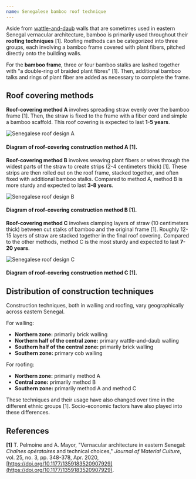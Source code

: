 ```yaml
---
name: Senegalese bamboo roof technique
---
```


Aside from [wattle-and-daub](#wattle-and-daub) walls that are sometimes used in eastern Senegal vernacular architecture, bamboo is primarily used throughout their **roofing techniques** [1]. Roofing methods can be categorized into three groups, each involving a bamboo frame covered with plant fibers, pitched directly onto the building walls.

For the **bamboo frame**, three or four bamboo stalks are lashed together with "a double-ring of braided plant fibres" [1]. Then, additional bamboo talks and rings of plant fiber are added as necessary to complete the frame.

## Roof covering methods

**Roof-covering method A** involves spreading straw evenly over the bamboo frame [1]. Then, the straw is fixed to the frame with a fiber cord and simple a bamboo scaffold. This roof covering is expected to last **1-5 years**.

![Senegalese roof design A](images/senegalese-roof-a.jpeg)

#### Diagram of roof-covering construction method A [1].

**Roof-covering method B** involves weaving plant fibers or wires through the widest parts of the straw to create strips (2-4 centimeters thick) [1]. These strips are then rolled out on the roof frame, stacked together, and often fixed with additional bamboo stalks. Compared to method A, method B is more sturdy and expected to last **3-8 years**.

![Senegalese roof design B](images/senegalese-roof-b.jpeg)

#### Diagram of roof-covering construction method B [1].

**Roof-covering method C** involves clamping layers of straw (10 centimeters thick) between cut stalks of bamboo and the original frame [1]. Roughly 12-15 layers of straw are stacked together in the final roof covering. Compared to the other methods, method C is the most sturdy and expected to last **7-20 years**.

![Senegalese roof design C](images/senegalese-roof-c.jpeg)

#### Diagram of roof-covering construction method C [1].

## Distribution of construction techniques

Construction techniques, both in walling and roofing, vary geographically across eastern Senegal.

For walling:

- **Northern zone:** primarily brick walling
- **Northern half of the central zone:** primary wattle-and-daub walling
- **Southern half of the central zone:** primarily brick walling
- **Southern zone:** primary cob walling

For roofing:

- **Northern zone:** primarily method A
- **Central zone:** primarily method B
- **Southern zone:** primarily method A and method C

These techniques and their usage have also changed over time in the different ethnic groups [1]. Socio-economic factors have also played into these differences.

## References

**[1]** T. Pelmoine and A. Mayor, "Vernacular architecture in eastern Senegal: _Chaînes opératoires_ and technical choices," _Journal of Material Culture_, vol. 25, no. 3, pp. 348-378, Apr. 2020, [https://doi.org/10.1177/1359183520907929](https://doi.org/10.1177/1359183520907929).
